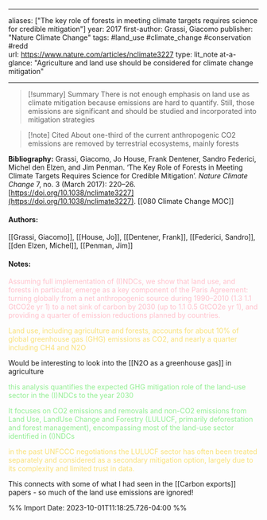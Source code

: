   
---
aliases: ["The key role of forests in meeting climate targets requires science for credible mitigation"] 
year: 2017 
first-author: Grassi, Giacomo
publisher: "Nature Climate Change" 
tags:   #land_use      #climate_change      #conservation      #redd   
url: https://www.nature.com/articles/nclimate3227 
type: lit_note
at-a-glance: "Agriculture and land use should be considered for climate change mitigation"

--- 

>[!summary] Summary
> There is not enough emphasis on land use as climate mitigation because emissions are hard to quantify. Still, those emissions are significant and should be studied and incorporated into mitigation strategies

>[!note] Cited
>About one-third of the current anthropogenic CO2 emissions are removed by terrestrial ecosystems, mainly forests


**Bibliography:** Grassi, Giacomo, Jo House, Frank Dentener, Sandro Federici, Michel den Elzen, and Jim Penman. ‘The Key Role of Forests in Meeting Climate Targets Requires Science for Credible Mitigation’. _Nature Climate Change_ 7, no. 3 (March 2017): 220–26. [https://doi.org/10.1038/nclimate3227](https://doi.org/10.1038/nclimate3227). 
 [[080 Climate Change MOC]]  
#### Authors:
[[Grassi, Giacomo]], [[House, Jo]], [[Dentener, Frank]], [[Federici, Sandro]], [[den Elzen, Michel]], [[Penman, Jim]]
#### Notes:
<p>  <span style="color: #FFC0CB">Assuming full implementation of (I)NDCs, we show that land use, and forests in particular, emerge as a key component of the Paris Agreement: turning globally from a net anthropogenic source during 1990–2010 (1.3   1.1 GtCO2e yr 1) to a net sink of carbon by 2030 (up to 1.1   0.5 GtCO2e yr 1), and providing a quarter of emission reductions planned by countries.</span>  </p> 


<p>  <span style="color: #F9E076">Land use, including agriculture and forests, accounts for about 10% of global greenhouse gas (GHG) emissions as CO2, and nearly a quarter including CH4 and N2O</span>  </p> 
Would be interesting to look into the [[N2O as a greenhouse gas]] in agriculture
<p>  <span style="color: #90EE90">this analysis quantifies the expected GHG mitigation role of the land-use sector in the (I)NDCs to the year 2030</span>  </p> <p>  <span style="color: #90EE90">It focuses on CO2 emissions and removals and non-CO2 emissions from Land Use, LandUse Change and Forestry (LULUCF, primarily deforestation and forest management), encompassing most of the land-use sector identified in (I)NDCs</span>  </p> <p>  <span style="color: #F9E076">in the past UNFCCC negotiations the LULUCF sector has often been treated separately and considered as a secondary mitigation option, largely due to its complexity and limited trust in data.</span>  </p> This connects with some of what I had seen in the [[Carbon exports]] papers - so much of the land use emissions are ignored!

%% Import Date: 2023-10-01T11:18:25.726-04:00 %%
